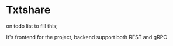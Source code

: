 # Txtshare 

on todo list to fill this;

It's frontend for the project, backend support both REST and gRPC
